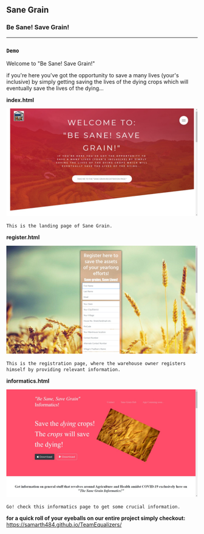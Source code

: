 ## Sane Grain

### Be Sane! Save Grain!

------------------------------
### `Demo`

Welcome to "Be Sane! Save Grain!"


if you're here you've got the opportunity to save a many lives (your's inclusive) by simply getting saving the lives of the dying crops which will eventually save the lives of the dying...

**index.html**

<img src="images/1.jpeg" alt="home.html"></img>
```
This is the landing page of Sane Grain.
```

**register.html**

<img src="images/2.jpeg" alt="home.html"></img>
```
This is the registration page, where the warehouse owner registers himself by providing relevant information.
```

**informatics.html**

<img src="images/3.jpeg" alt="home.html"></img>
```
Go! check this informatics page to get some crucial information.
```


**for a quick roll of your eyeballs on our entire project simply checkout:**
https://samarth484.github.io/TeamEqualizers/


